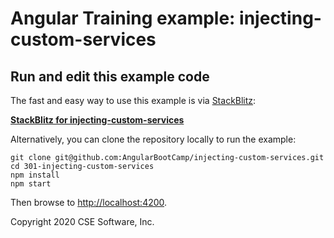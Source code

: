 # Angular Training example: injecting-custom-services

## Run and edit this example code

The fast and easy way to use this example is via
[StackBlitz](https://stackblitz.io/):

**[StackBlitz for injecting-custom-services](https://stackblitz.io/github/AngularBootCamp/injecting-custom-services)**

Alternatively, you can clone the repository locally to run the example:

```
git clone git@github.com:AngularBootCamp/injecting-custom-services.git
cd 301-injecting-custom-services
npm install
npm start
```

Then browse to [http://localhost:4200](http://localhost:4200).

Copyright 2020 CSE Software, Inc.
